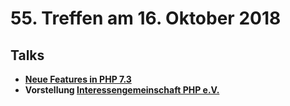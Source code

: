 # 55. Treffen am 16. Oktober 2018

## Talks

* **[Neue Features in PHP 7.3](./whats-new-in-php73.pdf)**
* **Vorstellung [Interessengemeinschaft PHP e.V.](https://igphp.de/)**
